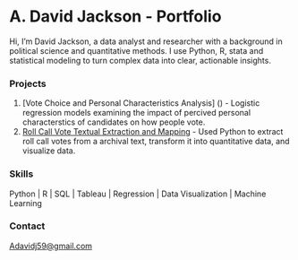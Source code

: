 # A. David Jackson - Portfolio
Hi, I’m David Jackson, a data analyst and researcher with a background in political science and quantitative methods. I use Python, R, stata and statistical modeling to turn complex data into clear, actionable insights.  

### Projects
1. [Vote Choice and Personal Characteristics Analysis] () - Logistic regression models examining the impact of percived personal characterstics of candidates on how people vote.
2. [Roll Call Vote Textual Extraction and Mapping]() - Used Python to extract roll call votes from a archival text, transform it into quantitative data, and visualize data.

### Skills
Python | R | SQL | Tableau | Regression | Data Visualization | Machine Learning

### Contact
Adavidj59@gmail.com
